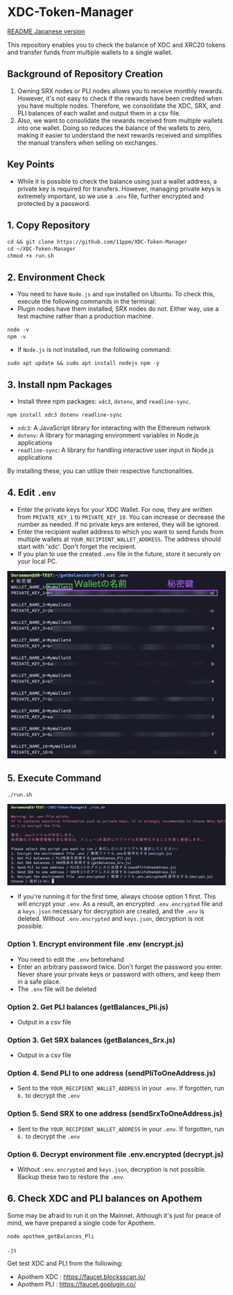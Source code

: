 # XDC-Token-Manager

[README Japanese version](./README_Japanese.md)

This repository enables you to check the balance of XDC and XRC20 tokens and transfer funds from multiple wallets to a single wallet.

## Background of Repository Creation

1. Owning SRX nodes or PLI nodes allows you to receive monthly rewards. However, it's not easy to check if the rewards have been credited when you have multiple nodes. Therefore, we consolidate the XDC, SRX, and PLI balances of each wallet and output them in a csv file.
2. Also, we want to consolidate the rewards received from multiple wallets into one wallet. Doing so reduces the balance of the wallets to zero, making it easier to understand the next rewards received and simplifies the manual transfers when selling on exchanges.

## Key Points

- While it is possible to check the balance using just a wallet address, a private key is required for transfers. However, managing private keys is extremely important, so we use a `.env` file, further encrypted and protected by a password.

## 1. Copy Repository
```
cd && git clone https://github.com/11ppm/XDC-Token-Manager
cd ~/XDC-Token-Manager
chmod +x run.sh
```

## 2. Environment Check

- You need to have `Node.js` and `npm` installed on Ubuntu. To check this, execute the following commands in the terminal:
- Plugin nodes have them installed, SRX nodes do not. Either way, use a test machine rather than a production machine.

```
node -v
npm -v
```

- If `Node.js` is not installed, run the following command:

```
sudo apt update && sudo apt install nodejs npm -y 
```

## 3. Install npm Packages

- Install three npm packages: `xdc3`, `dotenv`, and `readline-sync`.

```
npm install xdc3 dotenv readline-sync
```

- `xdc3`: A JavaScript library for interacting with the Ethereum network
- `dotenv`: A library for managing environment variables in Node.js applications
- `readline-sync`: A library for handling interactive user input in Node.js applications

By installing these, you can utilize their respective functionalities.

## 4. Edit `.env`
- Enter the private keys for your XDC Wallet. For now, they are written from `PRIVATE_KEY_1` to `PRIVATE_KEY_10`. You can increase or decrease the number as needed. If no private keys are entered, they will be ignored.
- Enter the recipient wallet address to which you want to send funds from multiple wallets at `YOUR_RECIPIENT_WALLET_ADDRESS`. The address should start with 'xdc'. Don't forget the recipient.
- If you plan to use the created `.env` file in the future, store it securely on your local PC.

<img src="img/01.png">

## 5. Execute Command

```
./run.sh
```

<img src="img/02.png">

- If you're running it for the first time, always choose option 1 first. This will encrypt your `.env`. As a result, an encrypted `.env.encrypted` file and a `keys.json` necessary for decryption are created, and the `.env` is deleted. Without `.env.encrypted` and `keys.json`, decryption is not possible.

### Option 1. Encrypt environment file .env (encrypt.js)
- You need to edit the `.env` beforehand
- Enter an arbitrary password twice. Don't forget the password you enter. Never share your private keys or password with others, and keep them in a safe place.
- The `.env` file will be deleted
### Option 2. Get PLI balances (getBalances_Pli.js)
- Output in a csv file
### Option 3. Get SRX balances (getBalances_Srx.js)
- Output in a csv file
### Option 4. Send PLI to one address (sendPliToOneAddress.js)
- Sent to the `YOUR_RECIPIENT_WALLET_ADDRESS` in your `.env`. If forgotten, run `6.` to decrypt the `.env`
### Option 5. Send SRX to one address (sendSrxToOneAddress.js)
- Sent to the `YOUR_RECIPIENT_WALLET_ADDRESS` in your `.env`. If forgotten, run `6.` to decrypt the `.env`
### Option 6. Decrypt environment file .env.encrypted (decrypt.js)
- Without `.env.encrypted` and `keys.json`, decryption is not possible. Backup these two to restore the `.env`.

## 6. Check XDC and PLI balances on Apothem

Some may be afraid to run it on the Mainnet. Although it's just for peace of mind, we have prepared a single code for Apothem.
```
node apothem_getBalances_Pli

.js
```
Get test XDC and PLI from the following:
- Apothem XDC : https://faucet.blocksscan.io/
- Apothem PLI : https://faucet.goplugin.co/